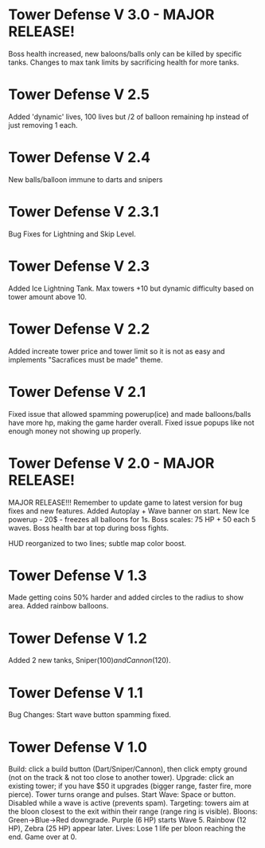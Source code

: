 # Tower Defense V 3.0 - MAJOR RELEASE!
Boss health increased, new baloons/balls only can be killed by specific tanks. Changes to max tank limits by sacrificing health for more tanks. 

# Tower Defense V 2.5
Added 'dynamic' lives, 100 lives but /2 of balloon remaining hp instead of just removing 1 each. 

# Tower Defense V 2.4
New balls/balloon immune to darts and snipers 

# Tower Defense V 2.3.1
Bug Fixes for Lightning and Skip Level. 

# Tower Defense V 2.3
Added Ice Lightning Tank. Max towers +10 but dynamic difficulty based on tower amount above 10. 

# Tower Defense V 2.2
Added  increate tower price and tower limit so it is not as easy and implements "Sacrafices must be made" theme. 

# Tower Defense V 2.1 
Fixed issue that allowed spamming powerup(ice) and made balloons/balls have more hp, 
making the game harder overall. 
Fixed issue popups like not enough money not showing up properly. 

# Tower Defense V 2.0 - MAJOR RELEASE! 
MAJOR RELEASE!!! Remember to update game to latest version for bug fixes and new features. 
Added Autoplay + Wave banner on start.
New Ice powerup - 20$ - freezes all balloons for 1s. 
Boss scales: 75 HP + 50 each 5 waves. 
Boss health bar at top during boss fights.

HUD reorganized to two lines; subtle map color boost.
# Tower Defense V 1.3 
Made getting coins 50% harder and added circles to the radius to show area. Added rainbow balloons. 

# Tower Defense V 1.2 
Added 2 new tanks, Sniper(100$) and Cannon(120$).

# Tower Defense V 1.1
Bug Changes: Start wave button spamming fixed. 

# Tower Defense V 1.0

Build: click a build button (Dart/Sniper/Cannon), then click empty ground (not on the track & not too close to another tower).
Upgrade: click an existing tower; if you have $50 it upgrades (bigger range, faster fire, more pierce). Tower turns orange and pulses.
Start Wave: Space or button. Disabled while a wave is active (prevents spam).
Targeting: towers aim at the bloon closest to the exit within their range (range ring is visible).
Bloons: Green→Blue→Red downgrade. Purple (6 HP) starts Wave 5. Rainbow (12 HP), Zebra (25 HP) appear later.
Lives: Lose 1 life per bloon reaching the end. Game over at 0. 
